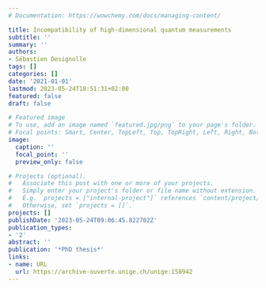```yaml
---
# Documentation: https://wowchemy.com/docs/managing-content/

title: Incompatibility of high-dimensional quantum measurements
subtitle: ''
summary: ''
authors:
- Sébastien Designolle
tags: []
categories: []
date: '2021-01-01'
lastmod: 2023-05-24T10:51:31+02:00
featured: false
draft: false

# Featured image
# To use, add an image named `featured.jpg/png` to your page's folder.
# Focal points: Smart, Center, TopLeft, Top, TopRight, Left, Right, BottomLeft, Bottom, BottomRight.
image:
  caption: ''
  focal_point: ''
  preview_only: false

# Projects (optional).
#   Associate this post with one or more of your projects.
#   Simply enter your project's folder or file name without extension.
#   E.g. `projects = ["internal-project"]` references `content/project/deep-learning/index.md`.
#   Otherwise, set `projects = []`.
projects: []
publishDate: '2023-05-24T09:06:45.822702Z'
publication_types:
- '2'
abstract: ''
publication: '*PhD thesis*'
links:
- name: URL
  url: https://archive-ouverte.unige.ch/unige:158942
---
```

